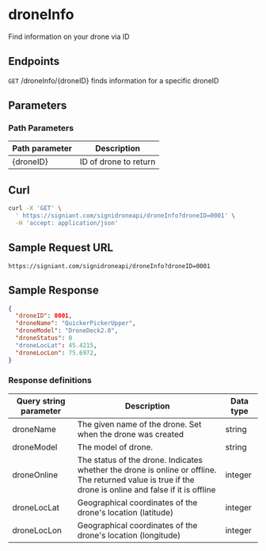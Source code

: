 # droneInfo

Find information on your drone via ID

## Endpoints

`GET` /droneInfo/{droneID}
finds information for a specific droneID

## Parameters
### Path Parameters
|Path parameter|Description|
|--|--|
| {droneID} |ID of drone to return   |

## Curl

```bash
curl -X 'GET' \
  ' https://signiant.com/signidroneapi/droneInfo?droneID=0001' \
  -H 'accept: application/json'
```

## Sample Request URL

    https://signiant.com/signidroneapi/droneInfo?droneID=0001

## Sample Response
```json
{
  "droneID": 0001,
  "droneName": "QuickerPickerUpper",
  "droneModel": "DroneDeck2.0",
  "droneStatus": 0
  "droneLocLat": 45.4215,
  "droneLocLon": 75.6972,
}
```

### Response definitions
|Query string parameter| Description |Data type |
|--|--|--|
| droneName | The given name of the drone. Set when the drone was created |string
| droneModel | The model of drone. | string
| droneOnline | The status of the drone. Indicates whether the drone is online or offline. The returned value is true if the drone is online and false if it is offline|integer
| droneLocLat | Geographical coordinates of the drone's location (latitude) |integer
| droneLocLon |  Geographical coordinates of the drone's location (longitude)|integer
    
